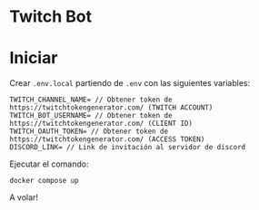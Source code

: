 # Twitch Bot

# Iniciar


Crear `.env.local` partiendo de `.env` con las siguientes variables:
```
TWITCH_CHANNEL_NAME= // Obtener token de https://twitchtokengenerator.com/ (TWITCH ACCOUNT)
TWITCH_BOT_USERNAME= // Obtener token de https://twitchtokengenerator.com/ (CLIENT ID)
TWITCH_OAUTH_TOKEN= // Obtener token de https://twitchtokengenerator.com/ (ACCESS TOKEN)
DISCORD_LINK= // Link de invitación al servidor de discord
```

Ejecutar el comando:
```
docker compose up
```

A volar!
